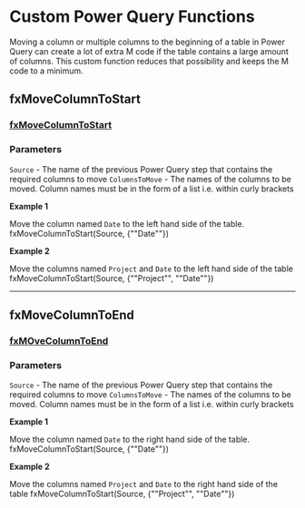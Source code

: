 # Custom Power Query Functions

Moving a column or multiple columns to the beginning of a table in Power Query can create a lot of extra M code if the table contains a large amount of columns. This custom function reduces that possibility and keeps the M code to a minimum.

## fxMoveColumnToStart

### [fxMoveColumnToStart](fxMoveColumnToStart.pq)

### Parameters

`Source` - The name of the previous Power Query step that contains the required columns to move
`ColumnsToMove` - The names of the columns to be moved. Column names must be in the form of a list i.e. within curly brackets

**Example 1**

Move the column named `Date` to the left hand side of the table.
fxMoveColumnToStart(Source, {""Date""})

**Example 2**

Move the columns named `Project` and `Date` to the left hand side of the table
fxMoveColumnToStart(Source, {""Project"", ""Date""})

----

## fxMoveColumnToEnd

### [fxMOveColumnToEnd](fxMoveColumnToEnd.pq)

### Parameters

`Source` - The name of the previous Power Query step that contains the required columns to move
`ColumnsToMove` - The names of the columns to be moved. Column names must be in the form of a list i.e. within curly brackets

**Example 1**

Move the column named `Date` to the right hand side of the table.
fxMoveColumnToStart(Source, {""Date""})

**Example 2**

Move the columns named `Project` and `Date` to the right hand side of the table
fxMoveColumnToStart(Source, {""Project"", ""Date""})








